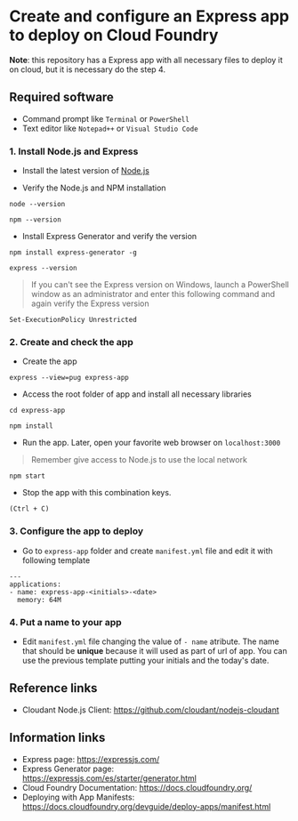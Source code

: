 # Create and configure an Express app to deploy on Cloud Foundry

**Note**: this repository has a Express app with all necessary files to deploy it on cloud, but it is necessary do the step 4.

## Required software
* Command prompt like `Terminal` or `PowerShell`
* Text editor like `Notepad++` or `Visual Studio Code`

### 1. Install Node.js and Express
* Install the latest version of [Node.js](https://nodejs.org/en/)

* Verify the Node.js and NPM installation
```
node --version
```
```
npm --version
```

* Install Express Generator and verify the version
```
npm install express-generator -g
```
```
express --version
```

> If you can't see the Express version on Windows, launch a PowerShell window as an administrator and enter this following command and again verify the Express version
```
Set-ExecutionPolicy Unrestricted
```

### 2. Create and check the app
* Create the app
```
express --view=pug express-app
```

* Access the root folder of app and install all necessary libraries
```
cd express-app
```
```
npm install
```

* Run the app. Later, open your favorite web browser on `localhost:3000`
> Remember give access to Node.js to use the local network 
```
npm start
```

* Stop the app with this combination keys.
```
(Ctrl + C)
```

### 3. Configure the app to deploy
* Go to `express-app` folder and create `manifest.yml` file and edit it with following template
```
---
applications:
- name: express-app-<initials>-<date>
  memory: 64M
```

### 4. Put a name to your app
* Edit `manifest.yml` file changing the value of `- name` atribute. The name that should be **unique** because it will used as part of url of app. You can use the previous template putting your initials and the today's date.

## Reference links
* Cloudant Node.js Client: https://github.com/cloudant/nodejs-cloudant

## Information links
* Express page: https://expressjs.com/
* Express Generator page: https://expressjs.com/es/starter/generator.html
* Cloud Foundry Documentation: https://docs.cloudfoundry.org/ 
* Deploying with App Manifests: https://docs.cloudfoundry.org/devguide/deploy-apps/manifest.html